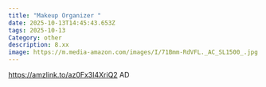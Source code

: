 ```yaml
---
title: "Makeup Organizer "
date: 2025-10-13T14:45:43.653Z
tags: 2025-10-13
Category: other
description: 8.xx
image: https://m.media-amazon.com/images/I/71Bmm-RdVFL._AC_SL1500_.jpg
---
```

https://amzlink.to/az0Fx3I4XriQ2
AD